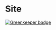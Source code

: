 # Site

[![Greenkeeper badge](https://badges.greenkeeper.io/Fixhub/Site.svg)](https://greenkeeper.io/)